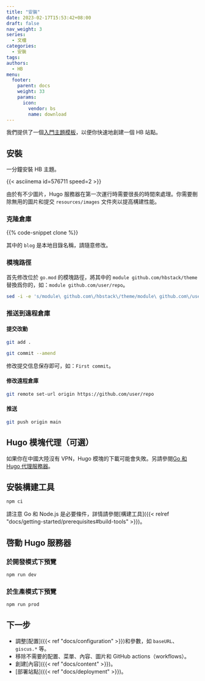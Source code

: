 ```yaml
---
title: "安裝"
date: 2023-02-17T15:53:42+08:00
draft: false
nav_weight: 3
series:
  - 文檔
categories:
  - 安裝
tags:
authors:
  - HB
menu:
  footer:
    parent: docs
    weight: 33
    params:
      icon:
        vendor: bs
        name: download
---
```


我們提供了一個[入門主題模板](https://github.com/hbstack/theme)，以便你快速地創建一個 HB 站點。

<!--more-->

## 安裝

一分鐘安裝 HB 主題。

{{< asciinema id=576711 speed=2 >}}

由於有不少圖片，Hugo 服務器在第一次運行時需要很長的時間來處理。你需要刪除無用的圖片和提交 `resources/images` 文件夾以提高構建性能。

### 克隆倉庫

{{% code-snippet clone %}}

其中的 `blog` 是本地目錄名稱，請隨意修改。

### 模塊路徑

首先修改位於 `go.mod` 的模塊路徑，將其中的 `module github.com/hbstack/theme` 替換爲你的，如：`module github.com/user/repo`。

```sh
sed -i -e 's/module\ github.com\/hbstack\/theme/module\ github.com\/user\/repo/' go.mod
```

### 推送到遠程倉庫

#### 提交改動

```sh
git add .

git commit --amend
```

修改提交信息保存即可，如：`First commit`。

#### 修改遠程倉庫

```sh
git remote set-url origin https://github.com/user/repo
```

#### 推送

```sh
git push origin main
```

## Hugo 模塊代理（可選）

如果你在中國大陸沒有 VPN，Hugo 模塊的下載可能會失敗。另請參閱[Go 和 Hugo 代理服務器](https://hugomods.com/zh-hans/blog/2023/04/go-和-hugo-代理服務器/)。

## 安裝構建工具

```sh
npm ci
```

請注意 Go 和 Node.js 是必要條件，詳情請參閱[構建工具]({{< relref "docs/getting-started/prerequisites#build-tools" >}})。

## 啓動 Hugo 服務器

### 於開發模式下預覽

```sh
npm run dev
```

### 於生產模式下預覽

```sh
npm run prod
```

## 下一步

- 調整[配置]({{< ref "docs/configuration" >}})和參數，如 `baseURL`、`giscus.*` 等。
- 移除不需要的配置、菜單、內容、圖片和 GitHub actions（workflows）。
- 創建[內容]({{< ref "docs/content" >}})。
- [部署站點]({{< ref "docs/deployment" >}})。
